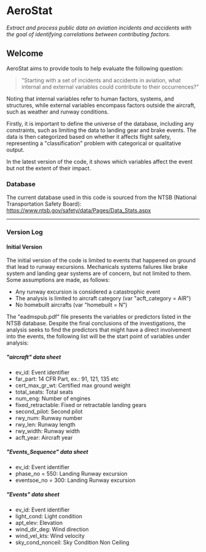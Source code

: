 # AeroStat

*Extract and process public data on aviation incidents and accidents with the goal of identifying correlations between contributing factors.*

## Welcome

AeroStat aims to provide tools to help evaluate the following question:

>"Starting with a set of incidents and accidents in aviation, what internal and external variables could contribute to their occurrences?"

Noting that internal variables refer to human factors, systems, and structures, while external variables encompass factors outside the aircraft, such as weather and runway conditions.

Firstly, it is important to define the universe of the database, including any constraints, such as limiting the data to landing gear and brake events. The data is then categorized based on whether it affects flight safety, representing a "classification" problem with categorical or qualitative output.

In the latest version of the code, it shows which variables affect the event but not the extent of their impact.

### Database

The current database used in this code is sourced from the NTSB (National Transportation Safety Board): https://www.ntsb.gov/safety/data/Pages/Data_Stats.aspx

___

### Version Log

#### Initial Version

The initial version of the code is limited to events that happened on ground that lead to runway excursions. Mechanicals systems failures like brake system and landing gear systems are of concern, but not limited to them. Some assumptions are made, as follows:

* Any runway excursion is considered a catastrophic event
* The analysis is limited to aircraft category (var "acft_category = AIR")
* No homebuilt aircrafts (var "homebuilt = N")

The "eadmspub.pdf" file presents the variables or predictors listed in the NTSB database. Despite the final conclusions of the investigations, the analysis seeks to find the predictors that might have a direct involvement into the events, the following list will be the start point of variables under analysis:

##### "aircraft" data sheet

- ev_id: Event identifier
- far_part: 14 CFR Part, ex.: 91, 121, 135 etc
- cert_max_gr_wt: Certified max ground weight
- total_seats: Total seats
- num_eng: Number of engines
- fixed_retractable: Fixed or retractable landing gears
- second_pilot: Second pilot
- rwy_num: Runway number
- rwy_len: Runway length
- rwy_width: Runway width
- acft_year: Aircraft year

##### "Events_Sequence" data sheet

- ev_id: Event identifier
- phase_no = 550: Landing Runway excursion
- eventsoe_no = 300: Landing Runway excursion

##### "Events" data sheet

- ev_id: Event identifier
- light_cond: Light condition
- apt_elev: Elevation
- wind_dir_deg: Wind direction
- wind_vel_kts: Wind velocity
- sky_cond_nonceil: Sky Condition Non Ceiling
